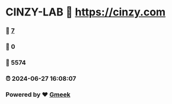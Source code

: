 # CINZY-LAB :link: https://cinzy.com 
### :page_facing_up: [7](https://cinzy.com/tag.html) 
### :speech_balloon: 0 
### :hibiscus: 5574 
### :alarm_clock: 2024-06-27 16:08:07 
### Powered by :heart: [Gmeek](https://github.com/Meekdai/Gmeek)

